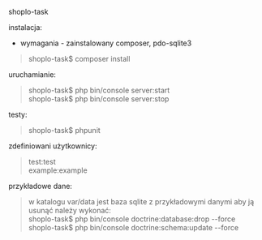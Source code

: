 shoplo-task  

instalacja: 

- wymagania - zainstalowany composer, pdo-sqlite3

> shoplo-task$ composer install  

uruchamianie:
> shoplo-task$ php bin/console server:start  
> shoplo-task$ php bin/console server:stop

testy:
> shoplo-task$ phpunit

zdefiniowani użytkownicy:  
> test:test  
> example:example  

przykładowe dane:
> w katalogu var/data jest baza sqlite z przykładowymi danymi
> aby ją usunąć należy wykonać:  
> shoplo-task$ php bin/console doctrine:database:drop --force  
> shoplo-task$ php bin/console doctrine:schema:update --force
